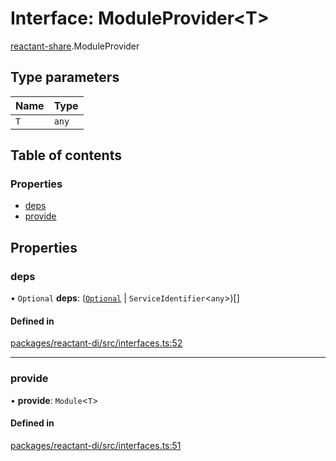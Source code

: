 # Interface: ModuleProvider<T\>

[reactant-share](../modules/reactant_share.md).ModuleProvider

## Type parameters

| Name | Type |
| :------ | :------ |
| `T` | `any` |

## Table of contents

### Properties

- [deps](reactant_share.ModuleProvider.md#deps)
- [provide](reactant_share.ModuleProvider.md#provide)

## Properties

### deps

• `Optional` **deps**: ([`Optional`](../classes/reactant_share.Optional.md) \| `ServiceIdentifier`<`any`\>)[]

#### Defined in

[packages/reactant-di/src/interfaces.ts:52](https://github.com/unadlib/reactant/blob/46d47605/packages/reactant-di/src/interfaces.ts#L52)

___

### provide

• **provide**: `Module`<`T`\>

#### Defined in

[packages/reactant-di/src/interfaces.ts:51](https://github.com/unadlib/reactant/blob/46d47605/packages/reactant-di/src/interfaces.ts#L51)
